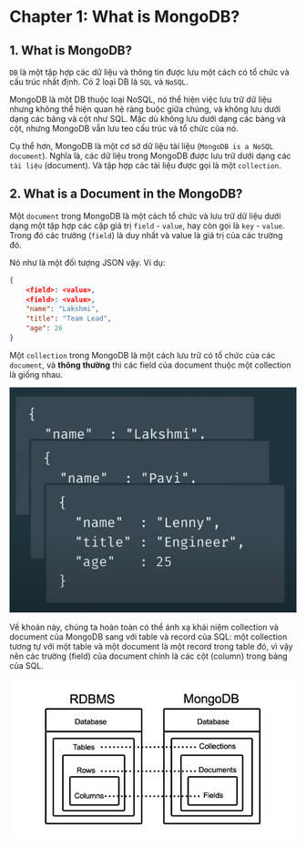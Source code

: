 # Chapter 1: What is MongoDB?

## 1. What is MongoDB?

`DB` là một tập hợp các dữ liệu và thông tin được lưu một cách có tổ chức và cấu trúc nhất định. Có 2 loại DB là `SQL` và `NoSQL`.

MongoDB là một DB thuộc loại NoSQL, nó thể hiện việc lưu trữ dữ liệu nhưng không thể hiện quan hệ ràng buộc giữa chúng, và không lưu dưới dạng các bảng và cột như SQL. Mặc dù không lưu dưới dạng các bảng và cột, nhưng MongoDB vẫn lưu teo cấu trúc và tổ chức của nó.

Cụ thể hơn, MongoDB là một cơ sở dữ liệu tài liệu (`MongoDB is a NoSQL document`). Nghĩa là, các dữ liệu trong MongoDB được lưu trữ dưới dạng các `tài liệu` (document). Và tập hợp các tài liệu được gọi là một `collection`.

## 2. What is a Document in the MongoDB?

Một `document` trong MongoDB là một cách tổ chức và lưu trữ dữ liệu dưới dạng một tập hợp các cặp giá trị `field` - `value`, hay còn gọi là `key` - `value`. Trong đó các trường (`field`) là duy nhất và value là giá trị của các trường đó.

Nó như là một đối tượng JSON vậy. Ví dụ:

```JSON
{
    <field>: <value>,
    <field>: <value>,
    "name": "Lakshmi",
    "title": "Team Lead",
    "age": 26
}
```

Một `collection` trong MongoDB là một cách lưu trữ có tổ chức của các `document`, và **thông thường** thì các field của document thuộc một collection là giống nhau.

![](./img/collection-ex.png)

Về khoản này, chúng ta hoàn toàn có thể ánh xạ khái niệm collection và document của MongoDB sang với table và record của SQL: một collection tương tự với một table và một document là một record trong table đó, vì vậy nên các trường (field) của document chính là các cột (column) trong bảng của SQL.

![](./img/mongodb-notion-ref-sql.jpg)
